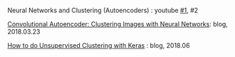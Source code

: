 Neural Networks and Clustering (Autoencoders) : youtube [#1](https://www.youtube.com/watch?v=0oEMORg04zw), #2

[Convolutional Autoencoder: Clustering Images with Neural Networks](https://sefiks.com/2018/03/23/convolutional-autoencoder-clustering-images-with-neural-networks/): blog, 2018.03.23

[How to do Unsupervised Clustering with Keras](https://www.dlology.com/blog/how-to-do-unsupervised-clustering-with-keras/) : blog, 2018.06